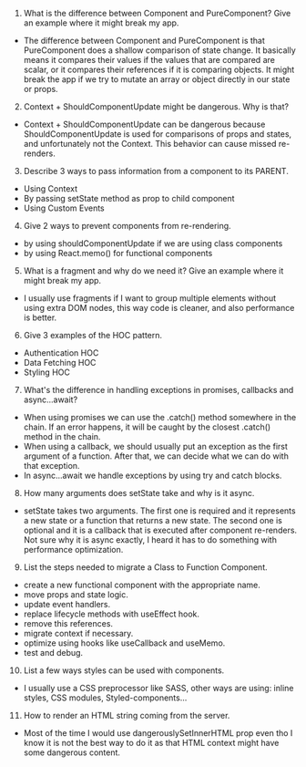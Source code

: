 1. What is the difference between Component and PureComponent? Give an example where it might break my app.

- The difference between Component and PureComponent is that PureComponent does a shallow comparison of state change. It basically means it compares their values if the values that are compared are scalar, or it compares their references if it is comparing objects. It might break the app if we try to mutate an array or object directly in our state or props.

2. Context + ShouldComponentUpdate might be dangerous. Why is that?

- Context + ShouldComponentUpdate can be dangerous because ShouldComponentUpdate is used for comparisons of props and states, and unfortunately not the Context. This behavior can cause missed re-renders.

3. Describe 3 ways to pass information from a component to its PARENT.

- Using Context
- By passing setState method as prop to child component
- Using Custom Events

4. Give 2 ways to prevent components from re-rendering.

- by using shouldComponentUpdate if we are using class components
- by using React.memo() for functional components

5. What is a fragment and why do we need it? Give an example where it might
   break my app.

- I usually use fragments if I want to group multiple elements without using extra DOM nodes, this way code is cleaner, and also performance is better.

6. Give 3 examples of the HOC pattern.

- Authentication HOC
- Data Fetching HOC
- Styling HOC

7. What's the difference in handling exceptions in promises, callbacks
   and async...await?

- When using promises we can use the .catch() method somewhere in the chain. If an error happens, it will be caught by the closest .catch() method in the chain.
- When using a callback, we should usually put an exception as the first argument of a function. After that, we can decide what we can do with that exception.
- In async...await we handle exceptions by using try and catch blocks.

8. How many arguments does setState take and why is it async.

- setState takes two arguments. The first one is required and it represents a new state or a function that returns a new state. The second one is optional and it is a callback that is executed after component re-renders. Not sure why it is async exactly, I heard it has to do something with performance optimization.

9. List the steps needed to migrate a Class to Function Component.

- create a new functional component with the appropriate name.
- move props and state logic.
- update event handlers.
- replace lifecycle methods with useEffect hook.
- remove this references.
- migrate context if necessary.
- optimize using hooks like useCallback and useMemo.
- test and debug.

10. List a few ways styles can be used with components.

- I usually use a CSS preprocessor like SASS, other ways are using: inline styles, CSS modules, Styled-components...

11. How to render an HTML string coming from the server.

- Most of the time I would use dangerouslySetInnerHTML prop even tho I know it is not the best way to do it as that HTML context might have some dangerous content.
